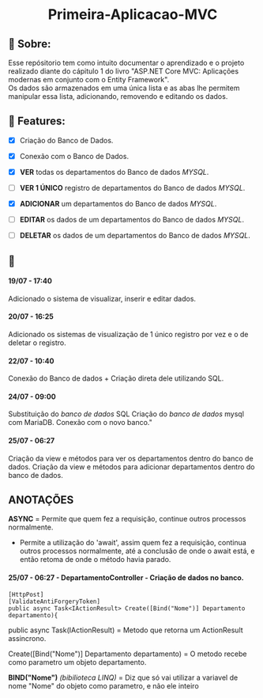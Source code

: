 <h1 align="center"> Primeira-Aplicacao-MVC </h1>

## :scroll: Sobre: 
Esse repósitorio tem como intuito documentar o aprendizado e o projeto realizado diante do cápitulo 1 do livro "ASP.NET Core MVC: Aplicações modernas em conjunto com o Entity Framework".<br>
Os dados são armazenados em uma única lista e as abas lhe permitem manipular essa lista, adicionando, removendo e editando os dados.<br>

## :newspaper: Features:

- [x] Criação do Banco de Dados.
- [x] Conexão com o Banco de Dados.

- [X] **VER** todas os departamentos do Banco de dados *MYSQL*.
- [ ] **VER 1 ÚNICO** registro de departamentos do Banco de dados *MYSQL*.
- [X] **ADICIONAR** um departamentos do Banco de dados *MYSQL*.
- [ ] **EDITAR** os dados de um departamentos do Banco de dados *MYSQL*.
- [ ] **DELETAR** os dados de um departamentos do Banco de dados *MYSQL*.

## :scroll:
#### 19/07 - 17:40 
Adicionado o sistema de visualizar, inserir e editar dados.

#### 20/07 - 16:25
Adicionado os sistemas de visualização de 1 único registro por vez e o de deletar o registro.

#### 22/07 - 10:40
Conexão do Banco de dados + Criação direta dele utilizando SQL.

#### 24/07 - 09:00
Substituição do *banco de dados* SQL
Criação do *banco de dados* mysql com MariaDB.
Conexão com o novo banco."

#### 25/07 - 06:27
Criação da view e métodos para ver os departamentos dentro do banco de dados.
Criação da view e métodos para adicionar departamentos dentro do banco de dados.


## ANOTAÇÕES

**ASYNC** = Permite que quem fez a requisição, continue outros processos normalmente.
- Permite a utilização do 'await', assim quem fez a requisição, continua outros processos normalmente, até a conclusão de onde o await está, e então retoma de onde o método havia parado.

#### 25/07 - 06:27 - DepartamentoController - Criação de dados no banco.
```
[HttpPost]
[ValidateAntiForgeryToken]
public async Task<IActionResult> Create([Bind("Nome")] Departamento departamento){
```
public async Task(IActionResult) = Metodo que retorna um ActionResult assincrono.

Create([Bind("Nome")] Departamento departamento) = O metodo recebe como parametro um objeto departamento.

**BIND("Nome")** *(bibilioteca LINQ)* = Diz que só vai utilizar a variavel de nome "Nome" do objeto como parametro, e não ele inteiro